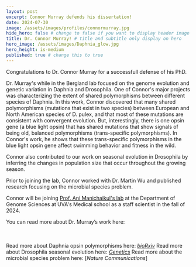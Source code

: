 ```yaml
---
layout: post
excerpt: Connor Murray defends his dissertation!
date: 2024-07-30
image: /assets/images/profiles/connormurray.jpg
hide_hero: false # change to false if you want to display header image
title: Dr. Connor Murray! # title and subtitle only display on hero
hero_image: /assets/images/Daphnia_glow.jpg
hero_height: is-medium
published: true # change this to true
---
```


Congratulations to Dr. Connor Murray for a successfull defense of his PhD. <br>

Dr. Murray's while in the Bergland lab focused on the genome evolution and genetic variation in Daphnia and Drosophila. One of Connor's major projects was characterizing the extent of shared polymorphisms between different species of Daphnia. In this work, Connor discovered that many shared polymorphisms (mutations that exist in two species) between European and North American species of D. pulex, and that most of these mutations are consistent with convergent evolution. But, interestingly, there is one opsin gene (a blue light opsin) that has shared mutations that show signals of being old, balanced polymorphisms (trans-specific polymorphisms). In Connor's work, he shows that these trans-specific polymorphisms in the blue light opsin gene affect swimming behavior and fitness in the wild.

Connor also contributed to our work on seasonal evolution in Drosophila by inferring the changes in population size that occur throughout the growing season.

Prior to joining the lab, Connor worked with Dr. Martin Wu and published research focusing on the microbial species problem.

Connor will be joining [Prof. Ani Manichaikul's lab](https://sites.google.com/view/animanichaikul/) at the Department of Genome Sciences at UVA's Medical school as a staff scientist in the fall of 2024.

You can read more about Dr. Murray’s work here:

<br><br>
Read more about Daphnia opsin polymorphisms here: [_bioRxiv_](https://www.ncbi.nlm.nih.gov/pmc/articles/PMC11042267/)
Read more about Drosophila seasonal evolution here: [_Genetics_](/assets/pdfs/Nunez_etal_2024.pdf)
Read more about the microbial species problem here: [_Nature Communications_]
<br><br>
